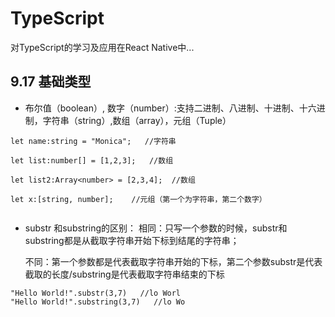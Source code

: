 # TypeScript
对TypeScript的学习及应用在React Native中...

## 9.17 基础类型
* 布尔值（boolean）, 数字（number）:支持二进制、八进制、十进制、十六进制，字符串（string）,数组（array），元组（Tuple）
   
```
let name:string = "Monica";   //字符串

let list:number[] = [1,2,3];   //数组

let list2:Array<number> = [2,3,4];  //数组

let x:[string, number];    //元组（第一个为字符串，第二个数字）


```
* substr 和substring的区别：
  相同：只写一个参数的时候，substr和substring都是从截取字符串开始下标到结尾的字符串；
  
  不同：第一个参数都是代表截取字符串开始的下标，第二个参数substr是代表截取的长度/substring是代表截取字符串结束的下标
   
```
"Hello World!".substr(3,7)   //lo Worl
"Hello World!".substring(3,7)   //lo Wo
```
